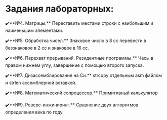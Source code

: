# Задания лабораторных:

✔️**№4. Матрицы.** Переставить местами строки с наибольшим и наименьшим элементами.

✔️**№5. Обработка чисел.** Знаковое число в 8 сс перевести в беззнаковое в 2 сс и знаковое в 16 сс.

✔️**№6. Перехват прерываний. Резидентные программы.** Часы в правом нижнем углу, завершение с помощью второго запуска.

✔️**№7. Дизассемблирование на Си.** strcopy отдельным asm файлом и strlen ассемблерной вставкой.

✔️**№8. Математический сопроцессор.** Примитивный калькулятор

✔️**№9. Реверс-инжиниринг.** Сравнение двух алгоритмов определения века по году.

